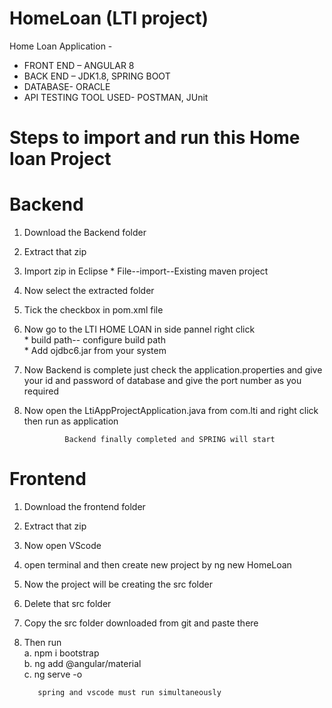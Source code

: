 # HomeLoan (LTI project) 
Home Loan Application -
* FRONT END – ANGULAR 8
* BACK END –  JDK1.8, SPRING BOOT
* DATABASE- ORACLE 
* API TESTING TOOL USED- POSTMAN, JUnit 



# Steps to import and run this Home loan Project 

# Backend
1. Download the Backend folder 
2. Extract that zip 
3. Import zip in Eclipse
       * File--import--Existing maven project 
5. Now select the extracted folder  
6. Tick the checkbox in pom.xml file 
7. Now go to the LTI HOME LOAN in side pannel right click <br>
        * build path-- configure build path <br>
        * Add ojdbc6.jar from your system 
       
8. Now Backend is complete just check the application.properties and give your id and password of database and give the port number as you required
9. Now open the LtiAppProjectApplication.java from com.lti and right click then run as application 

                Backend finally completed and SPRING will start 
                
                
# Frontend   

1. Download the frontend folder 
2. Extract that zip 
3. Now open VScode 
4. open terminal and then create new project by ng new HomeLoan
5. Now the project will be creating the src folder 
6. Delete that src folder 
7. Copy the src folder downloaded from git and paste there
8. Then run <br>
           a. npm i bootstrap  <br>
           b. ng add @angular/material <br>
           c. ng serve -o 
          
          spring and vscode must run simultaneously
          
          
          
 
          
                
                
                
                

       
       
       
       
   
   
   
   

